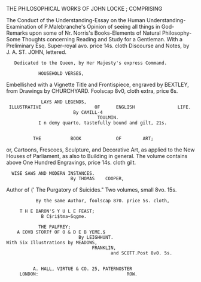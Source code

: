 THE PHILOSOPHICAL WORKS OF JOHN LOCKE ;
                                  COMPRISING

The Conduct of the Understanding-Essay on the Human Understanding-
  Examination of P.Malebranche's Opinion of seeing all things in God-Remarks
  upon some of Nr. Norris's Books-Elements of Natural Philosophy-Some
  Thoughts concerning Reading and Study for a Gentleman. With a Preliminary
                                        Esq. Super-royal avo. price 14s. cloth
  Discourse and Notes, by J. A. ST. JOHN,
  lettered.

       Dedicated to the Queen, by Her Majesty's express Command.

                HOUSEHOLD VERSES,

Embellished with a Vignette Title and Frontispiece, engraved by BEXTLEY, from
         Drawings by CHURCHYARD.    Foolscap 8v0, cloth extra, price 6s.



                 LAYS AND LEGENDS,
     ILLUSTRATIVE                    OF      ENGLISH                LIFE.
                             By CAMILL-4
                                      TOULMIN.
                I n demy quarto, tastefully bound and gilt, 21s.


              THE           BOOK             OF        ART;
or, Cartoons, Frescoes, Sculpture, and Decorative Art, as applied to the New
          Houses of Parliament, as also to Building in general.
  The volume contains above One Hundred Engravings, price 14s. cloth gilt.



      WISE SAWS AND MODERN INSTANCES.
                            By THOMAS    COOPER,
  Author of (' The Purgatory of Suicides." Two volumes, small 8vo. 15s.



               By the same Author, foolscap 870. price 5s. cloth,

         T H E BARON'S Y U L E FEAST;
                 B C$ri$tma~Sqgme.

                THE PALFREY;
        A EOVB STORTf OF O & D E B YEME.$
                               By LEIGHHUNT.
    With Six Illustrations by MEADOWS,
                                    FRANKLIN,
                                           and SCOTT.Post 8v0. 5s.


              A. HALL, VIRTUE & CO. 25, PATERNOSTER
         LONDON:                                 ROW.

